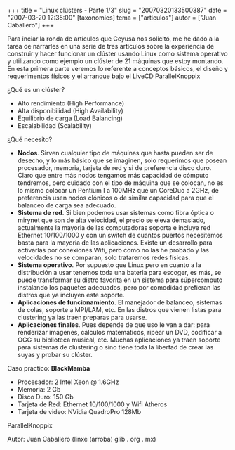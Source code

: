 +++
title = "Linux clústers - Parte 1/3"
slug = "20070320133500387"
date = "2007-03-20 12:35:00"
[taxonomies]
tema = ["articulos"]
autor = ["Juan Caballero"]
+++

Para inciar la ronda de artículos que Ceyusa nos solicitó, me he dado a
la tarea de narrarles en una serie de tres artículos sobre la
experiencia de construir y hacer funcionar un clúster usando Linux como
sistema operativo y utilizando como ejemplo un clúster de 21 máquinas
que estoy montando.  
En esta primera parte veremos lo referente a conceptos básicos, el
diseño y requerimentos físicos y el arranque bajo el LiveCD
ParallelKnoppix

<!-- more -->
¿Qué es un clúster?

-   Alto rendimiento (High Performance)
-   Alta disponibilidad (High Availability)
-   Equilibrio de carga (Load Balancing)
-   Escalabilidad (Scalability)

¿Qué necesito?

-   **Nodos**. Sirven cualquier tipo de máquinas que hasta pueden ser de
    desecho, y lo más básico que se imaginen, solo requerimos que posean
    procesador, memoria, tarjeta de red y si de preferencia disco duro.
    Claro que entre más nodos tengamos más capacidad de cómputo
    tendremos, pero cuidado con el tipo de máquina que se colocan, no es
    lo mismo colocar un Pentium I a 100MHz que un CoreDuo a 2GHz, de
    preferencia usen nodos clónicos o de similar capacidad para que el
    balanceo de carga sea adecuado.
-   **Sistema de red**. Si bien podemos usar sistemas como fibra óptica
    o mirynet que son de alta velocidad, el precio se eleva demasiado,
    actualmente la mayoria de las computadoras soporta e incluye red
    Ethernet 10/100/1000 y con un switch de cuantos puertos necesitemos
    basta para la mayoria de las aplicaciones. Existe un desarrollo para
    activarlas por conexiones Wifi, pero como no las he probado y las
    velocidades no se comparan, solo trataremos redes físicas.
-   **Sistema operativo**. Por supuesto que Linux pero en cuanto a la
    distribución a usar tenemos toda una bateria para escoger, es más,
    se puede transformar su distro favorita en un sistema para
    súpercomputo instalando los paquetes adecuados, pero por comodidad
    prefieran las distros que ya incluyen este soporte.
-   **Aplicaciones de funcionamiento**. El manejador de balanceo,
    sistemas de colas, soporte a MPI/LAM, etc. En las distros que vienen
    listas para clustering ya las traen preparas para usarse.
-   **Aplicaciones finales**. Pues depende de que uso le van a dar: para
    renderizar imágenes, cálculos matemáticos, ripear un DVD, codificar
    a OGG su biblioteca musical, etc. Muchas aplicaciones ya traen
    soporte para sistemas de clustering o sino tiene toda la libertad de
    crear las suyas y probar su clúster.

Caso práctico: **BlackMamba**

-   Procesador: 2 Intel Xeon @ 1.6GHz
-   Memoria: 2 Gb
-   Disco Duro: 150 Gb
-   Tarjeta de Red: Ethernet 10/100/1000 y Wifi Atheros
-   Tarjeta de video: NVidia QuadroPro 128Mb

ParallelKnoppix

Autor: Juan Caballero (linxe (arroba) glib . org . mx)

